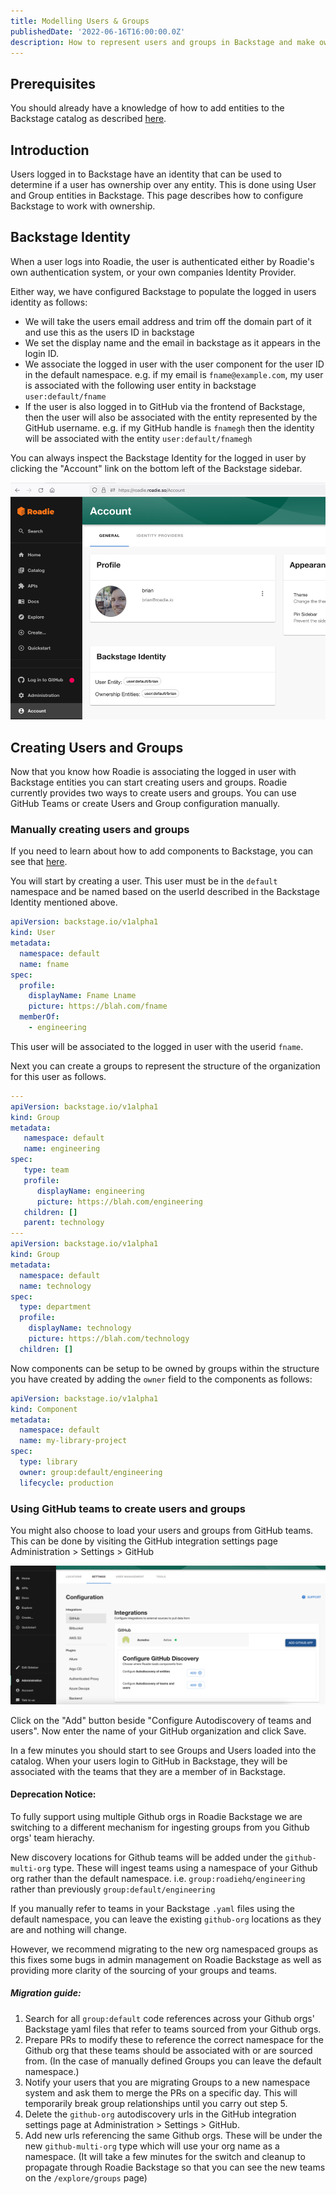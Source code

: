 ```yaml
---
title: Modelling Users & Groups
publishedDate: '2022-06-16T16:00:00.0Z'
description: How to represent users and groups in Backstage and make ownership work.
---
```


## Prerequisites

You should already have a knowledge of how to add entities to the Backstage catalog as described [here](/docs/getting-started/adding-components/).
## Introduction

Users logged in to Backstage have an identity that can be used to determine if a user has ownership over any entity. This is done using User and Group entities in Backstage. This page describes how to configure Backstage to work with ownership.

## Backstage Identity

When a user logs into Roadie, the user is authenticated either by Roadie's own authentication system, or your own companies Identity Provider.

Either way, we have configured Backstage to populate the logged in users identity as follows:

- We will take the users email address and trim off the domain part of it and use this as the users ID in backstage
- We set the display name and the email in backstage as it appears in the login ID.
- We associate the logged in user with the user component for the user ID in the default namespace. e.g. if my email is `fname@example.com`, my user is associated with the following user entity in backstage `user:default/fname`
- If the user is also logged in to GitHub via the frontend of Backstage, then the user will also be associated with the entity represented by the GitHub username. e.g. if my GitHub handle is `fnamegh` then the identity will be associated with the entity `user:default/fnamegh`

You can always inspect the Backstage Identity for the logged in user by clicking the "Account" link on the bottom left of the Backstage sidebar.

![account-backstage-identity.png](account-backstage-identity.png)

## Creating Users and Groups

Now that you know how Roadie is associating the logged in user with Backstage entities you can start creating users and groups. Roadie currently provides two ways to create users and groups. You can use GitHub Teams or create Users and Group configuration manually.


### Manually creating users and groups
If you need to learn about how to add components to Backstage, you can see that [here](/docs/getting-started/adding-components/).

You will start by creating a user. This user must be in the `default` namespace and be named based on the userId described in the Backstage Identity mentioned above.

```yaml
apiVersion: backstage.io/v1alpha1
kind: User
metadata:
  namespace: default
  name: fname
spec:
  profile:
    displayName: Fname Lname
    picture: https://blah.com/fname
  memberOf:
    - engineering
```

This user will be associated to the logged in user with the userid `fname`.

Next you can create a groups to represent the structure of the organization for this user as follows.

```yaml
---
apiVersion: backstage.io/v1alpha1
kind: Group
metadata:
   namespace: default
   name: engineering
spec:
   type: team
   profile:
      displayName: engineering
      picture: https://blah.com/engineering
   children: []
   parent: technology
---
apiVersion: backstage.io/v1alpha1
kind: Group
metadata:
  namespace: default
  name: technology
spec:
  type: department
  profile:
    displayName: technology
    picture: https://blah.com/technology
  children: []
```

Now components can be setup to be owned by groups within the structure you have created by adding the `owner` field to the components as follows:

```yaml
apiVersion: backstage.io/v1alpha1
kind: Component
metadata:
  namespace: default
  name: my-library-project
spec:
  type: library
  owner: group:default/engineering
  lifecycle: production
```

### Using GitHub teams to create users and groups

You might also choose to load your users and groups from GitHub teams. This can be done by visiting the GitHub integration settings page Administration > Settings > GitHub

![github-integrations.png](github-integrations.png)

Click on the "Add" button beside "Configure Autodiscovery of teams and users". Now enter the name of your GitHub organization and click Save.

In a few minutes you should start to see Groups and Users loaded into the catalog. When your users login to GitHub in Backstage, they will be associated with the teams that they are a member of in Backstage.

#### Deprecation Notice:

To fully support using multiple Github orgs in Roadie Backstage we are switching to a different mechanism for ingesting groups from you Github orgs' team hierachy. 

New discovery locations for Github teams will be added under the `github-multi-org` type. These will ingest teams using a namespace of your Github org rather than the default namespace. i.e. `group:roadiehq/engineering` rather than previously `group:default/engineering` 

If you manually refer to teams in your Backstage `.yaml` files using the default namespace, you can leave the existing `github-org` locations as they are and nothing will change. 

However, we recommend migrating to the new org namespaced groups as this fixes some bugs in admin management on Roadie Backstage as well as providing more clarity of the sourcing of your groups and teams.

##### Migration guide:

1. Search for all `group:default` code references across your Github orgs' Backstage yaml files that refer to teams sourced from your Github orgs. 
2. Prepare PRs to modify these to reference the correct namespace for the Github org that these teams should be associated with or are sourced from. (In the case of manually defined Groups you can leave the default namespace.)
3. Notify your users that you are migrating Groups to a new namespace system and ask them to merge the PRs on a specific day. This will temporarily break group relationships until you carry out step 5. 
4. Delete the `github-org` autodiscovery urls in the GitHub integration settings page at Administration > Settings > GitHub.
5. Add new urls referencing the same Github orgs. These will be under the new `github-multi-org` type which will use your org name as a namespace. 
(It will take a few minutes for the switch and cleanup to propagate through Roadie Backstage so that you can see the new teams on the `/explore/groups` page)

